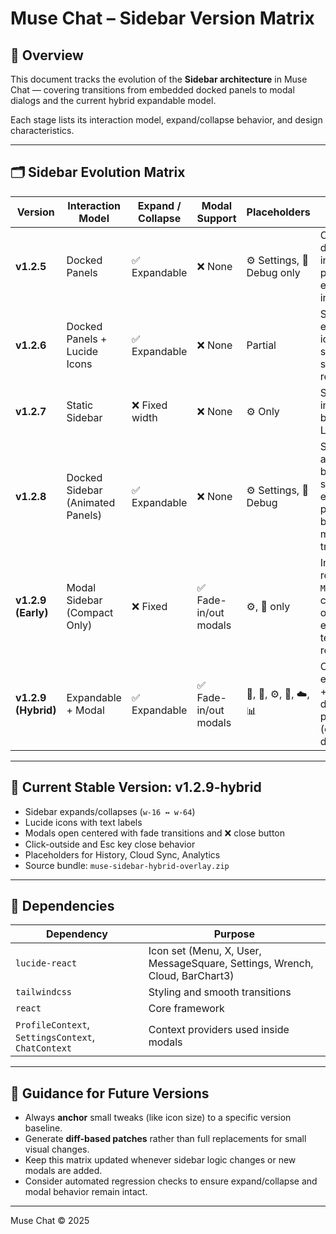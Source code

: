 # Muse Chat – Sidebar Version Matrix

## 🧩 Overview
This document tracks the evolution of the **Sidebar architecture** in Muse Chat — 
covering transitions from embedded docked panels to modal dialogs and the current hybrid expandable model.

Each stage lists its interaction model, expand/collapse behavior, and design characteristics.

---

## 🗂️ Sidebar Evolution Matrix

| Version | Interaction Model | Expand / Collapse | Modal Support | Placeholders | Notes |
|----------|-------------------|------------------|----------------|---------------|-------|
| **v1.2.5** | Docked Panels | ✅ Expandable | ❌ None | ⚙️ Settings, 🧰 Debug only | Original debug/settings integration; panel content embedded inside sidebar. |
| **v1.2.6** | Docked Panels + Lucide Icons | ✅ Expandable | ❌ None | Partial | Switched from emoji → Lucide icons; minor styling and structure refinements. |
| **v1.2.7** | Static Sidebar | ❌ Fixed width | ❌ None | ⚙️ Only | Simplified intermediary build during Lucide refactor. |
| **v1.2.8** | Docked Sidebar (Animated Panels) | ✅ Expandable | ❌ None | ⚙️ Settings, 🧰 Debug | Smooth animation between sidebar and embedded panels; stable baseline before modal transition. |
| **v1.2.9 (Early)** | Modal Sidebar (Compact Only) | ❌ Fixed | ✅ Fade-in/out modals | ⚙️, 🧰 only | Introduced reusable `Modal.tsx`; compact mode only, expand/collapse temporarily removed. |
| **v1.2.9 (Hybrid)** | Expandable + Modal | ✅ Expandable | ✅ Fade-in/out modals | 👤, 💬, ⚙️, 🧰, ☁️, 📊 | Combines expand/collapse + labels + modal dialogs + placeholders (current stable design). |

---

## 🧱 Current Stable Version: **v1.2.9-hybrid**
- Sidebar expands/collapses (`w-16 ↔ w-64`)
- Lucide icons with text labels
- Modals open centered with fade transitions and ❌ close button
- Click-outside and Esc key close behavior
- Placeholders for History, Cloud Sync, Analytics
- Source bundle: `muse-sidebar-hybrid-overlay.zip`

---

## 🧰 Dependencies

| Dependency | Purpose |
|-------------|----------|
| `lucide-react` | Icon set (Menu, X, User, MessageSquare, Settings, Wrench, Cloud, BarChart3) |
| `tailwindcss` | Styling and smooth transitions |
| `react` | Core framework |
| `ProfileContext`, `SettingsContext`, `ChatContext` | Context providers used inside modals |

---

## 🧠 Guidance for Future Versions
- Always **anchor** small tweaks (like icon size) to a specific version baseline.
- Generate **diff-based patches** rather than full replacements for small visual changes.
- Keep this matrix updated whenever sidebar logic changes or new modals are added.
- Consider automated regression checks to ensure expand/collapse and modal behavior remain intact.

---

Muse Chat © 2025
